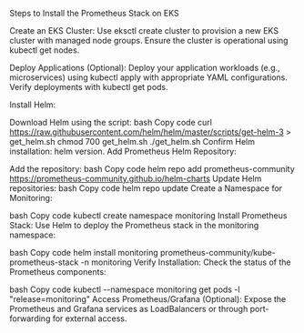 Steps to Install the Prometheus Stack on EKS

Create an EKS Cluster:
Use eksctl create cluster to provision a new EKS cluster with managed node groups. Ensure the cluster is operational using kubectl get nodes.

Deploy Applications (Optional):
Deploy your application workloads (e.g., microservices) using kubectl apply with appropriate YAML configurations. Verify deployments with kubectl get pods.

Install Helm:

Download Helm using the script:
bash
Copy code
curl https://raw.githubusercontent.com/helm/helm/master/scripts/get-helm-3 > get_helm.sh
chmod 700 get_helm.sh
./get_helm.sh
Confirm Helm installation: helm version.
Add Prometheus Helm Repository:

Add the repository:
bash
Copy code
helm repo add prometheus-community https://prometheus-community.github.io/helm-charts
Update Helm repositories:
bash
Copy code
helm repo update
Create a Namespace for Monitoring:

bash
Copy code
kubectl create namespace monitoring
Install Prometheus Stack:
Use Helm to deploy the Prometheus stack in the monitoring namespace:

bash
Copy code
helm install monitoring prometheus-community/kube-prometheus-stack -n monitoring
Verify Installation:
Check the status of the Prometheus components:

bash
Copy code
kubectl --namespace monitoring get pods -l "release=monitoring"
Access Prometheus/Grafana (Optional):
Expose the Prometheus and Grafana services as LoadBalancers or through port-forwarding for external access.
